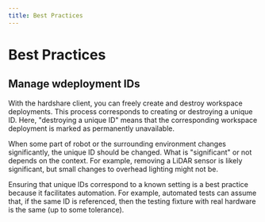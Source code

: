 ```yaml
---
title: Best Practices
---
```


# Best Practices

## Manage wdeployment IDs

With the hardshare client, you can freely create and destroy workspace
deployments. This process corresponds to creating or destroying a unique ID.
Here, "destroying a unique ID" means that the corresponding workspace deployment
is marked as permanently unavailable.

When some part of robot or the surrounding environment changes significantly,
the unique ID should be changed.  What is "significant" or not depends on the
context. For example, removing a LiDAR sensor is likely significant, but small
changes to overhead lighting might not be.

Ensuring that unique IDs correspond to a known setting is a best practice
because it facilitates automation. For example, automated tests can assume that,
if the same ID is referenced, then the testing fixture with real hardware is the
same (up to some tolerance).
